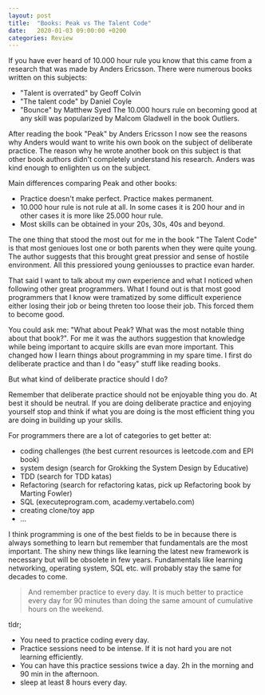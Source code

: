 ```yaml
---
layout: post
title:  "Books: Peak vs The Talent Code"
date:   2020-01-03 09:00:00 +0200
categories: Review
---
```


If you have ever heard of 10.000 hour rule you know that this came from a research that was made by Anders Ericsson. There were numerous books written on this subjects:
- "Talent is overrated" by Geoff Colvin
- "The talent code" by Daniel Coyle
- "Bounce" by Matthew Syed
The 10.000 hours rule on becoming good at any skill was popularized by Malcom Gladwell in the book Outliers.

After reading the book "Peak" by Anders Ericsson I now see the reasons why Anders would want to write his own book on the subject of deliberate practice. The reason why he wrote another book on this subject is that other book authors didn't completely understand his research. Anders was kind enough to enlighten us on the subject.

Main differences comparing Peak and other books:
- Practice doesn't make perfect. Practice makes permanent.
- 10.000 hour rule is not rule at all. In some cases it is 200 hour and in other cases it is more like 25.000 hour rule.
- Most skills can be obtained in your 20s, 30s, 40s and beyond.

The one thing that stood the most out for me in the book "The Talent Code" is that most genioues lost one or both parents when they were quite young. The author suggests that this brought great pressior and sense of hostile environment. All this pressiored young geniousses to practice evan harder.

That said I want to talk about my own experience and what I noticed when following other great programmers. What I found out is that most good programmers that I know were tramatized by some difficult experience either losing their job or being threten too loose their job. This forced them to become good.

You could ask me: "What about Peak? What was the most notable thing about that book?". For me it was the authors suggestion that knowledge while being important to acquire skills are evan more important. This changed how I learn things about programming in my spare time. I first do deliberate practice and than I do "easy" stuff like reading books.

But what kind of deliberate practice should I do?

Remember that deliberate practice should not be enjoyable thing you do. At best it should be neutral. If you are doing deliberate practice and enjoying yourself stop and think if what you are doing is the most efficient thing you are doing in building up your skills.

For programmers there are a lot of categories to get better at:
- coding challenges (the best current resources is leetcode.com and EPI book)
- system design (search for Grokking the System Design by Educative)
- TDD (search for TDD katas)
- Refactoring (search for refactoring katas, pick up Refactoring book by Marting Fowler)
- SQL (executeprogram.com, academy.vertabelo.com)
- creating clone/toy app
- ...

I think programming is one of the best fields to be in because there is always something to learn but remember that fundamentals are the most important. The shiny new things like learning the latest new framework is necessary but will be obsolete in few years. Fundamentals like learning networking, operating system, SQL etc. will probably stay the same for decades to come.

> And remember practice to every day. It is much better to practice every day for 90 minutes than doing the same amount of cumulative hours on the weekend.



tldr;
- You need to practice coding every day.
- Practice sessions need to be intense. If it is not hard you are not learning efficiently.
- You can have this practice sessions twice a day. 2h in the morning and 90 min in the afternoon.
- sleep at least 8 hours every day.
